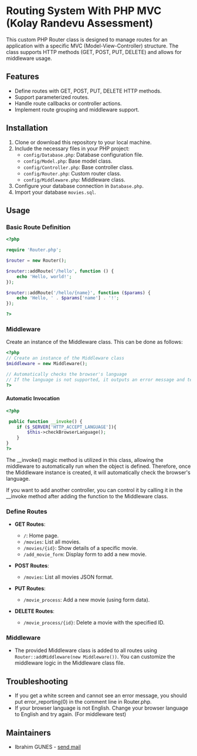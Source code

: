 # Routing System With PHP MVC (Kolay Randevu Assessment)

This custom PHP Router class is designed to manage routes for an application with a specific MVC (Model-View-Controller) structure. The class supports HTTP methods (GET, POST, PUT, DELETE) and allows for middleware usage.

## Features

- Define routes with GET, POST, PUT, DELETE HTTP methods.
- Support parameterized routes.
- Handle route callbacks or controller actions.
- Implement route grouping and middleware support.


## Installation

1. Clone or download this repository to your local machine.
2. Include the necessary files in your PHP project:
    - `config/Database.php`: Database configuration file.
    - `config/Model.php`: Base model class.
    - `config/Controller.php`: Base controller class.
    - `config/Router.php`: Custom router class.
    - `config/Middleware.php`: Middleware class.
3. Configure your database connection in `Database.php`.
4. Import your database `movies.sql`.

## Usage
### Basic Route Definition
```php
<?php

require 'Router.php';

$router = new Router();

$router::addRoute('/hello', function () {
    echo 'Hello, world!';
});

$router::addRoute('/hello/{name}', function ($params) {
    echo 'Hello, ' . $params['name'] . '!';
});

?>
```
### Middleware
Create an instance of the Middleware class. This can be done as follows:
```php
<?php
// Create an instance of the Middleware class
$middleware = new Middleware();

// Automatically checks the browser's language
// If the language is not supported, it outputs an error message and terminates the script
?>
```

#### Automatic Invocation
```php
<?php

 public function __invoke() {
    if ($_SERVER['HTTP_ACCEPT_LANGUAGE']){
        $this->checkBrowserLanguage();
    }
}
?>
```
The __invoke() magic method is utilized in this class, allowing the middleware to automatically run when the object is defined. Therefore, once the Middleware instance is created, it will automatically check the browser's language.

If you want to add another controller, you can control it by calling it in the __invoke method after adding the function to the Middleware class.

### Define Routes

- **GET Routes**:
    - `/`: Home page.
    - `/movies`: List all movies.
    - `/movies/{id}`: Show details of a specific movie.
    - `/add_movie_form`: Display form to add a new movie.
    
- **POST Routes**:
    - `/movies`: List all movies JSON format.

- **PUT Routes**:
    - `/movie_process`: Add a new movie (using form data).

- **DELETE Routes**:
    - `/movie_process/{id}`: Delete a movie with the specified ID.

### Middleware

- The provided Middleware class is added to all routes using `Router::addMiddleware(new Middleware())`. You can customize the middleware logic in the Middleware class file.
  
## Troubleshooting


- If you get a white screen and cannot see an error message, you should put error_reporting(0) in the comment line in Router.php.
- If your browser language is not English. Change your browser language to English and try again. (For middleware test)

## Maintainers

- Ibrahim GUNES - [send mail](mailto:gunesibrahim.x@gmail.com)